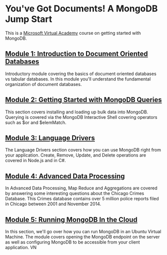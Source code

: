 You've Got Documents! A MongoDB Jump Start
===========

This is a [Microsoft Virtual Academy](http://www.microsoftvirtualacademy.com/liveevents/you-ve-got-documents-a-mongodb-jump-start) course on getting started with MongoDB.

## [Module 1: Introduction to Document Oriented Databases](https://github.com/sedouard/mongodb-mva/tree/master/module1_intro_doc_dbs)

Introductory module covering the basics of document oriented databases vs tabular databases. In this module you'll understand the fundamental organization of document databases.

## [Module 2: Getting Started with MongoDB Queries](https://github.com/sedouard/mongodb-mva/tree/master/module2_getting_started)

This section covers installing and loading up bulk data into MongoDB. Querying is covered via the MongoDB Interactive Shell covering operators such as $or and $elemMatch.

## [Module 3: Language Drivers](https://github.com/sedouard/mongodb-mva/tree/master/module3_language_drivers)

The Language Drivers section covers how you can use MongoDB right from your application. Create, Remove, Update, and Delete operations are covered in Node.js and in C#.

## [Module 4: Advanced Data Processing](https://github.com/sedouard/mongodb-mva/tree/master/module4_advanced_data_ops)

In Advanced Data Processing, Map Reduce and Aggregations are covered by answering some interesting questions about the Chicago Crimes Database. This Crimes database contains over 5 million police reports filed in Chicago between 2001 and November 2014.

## [Module 5: Running MongoDB In the Cloud](https://github.com/sedouard/mongodb-mva/tree/master/module5_running_in_cloud)

In this section, we'll go over how you can run MongoDB in an Ubuntu Virtual Machine. The module covers opening the MongoDB endpoint on the server as well as configuring MongoDB to be accessible from your client application.
VN


